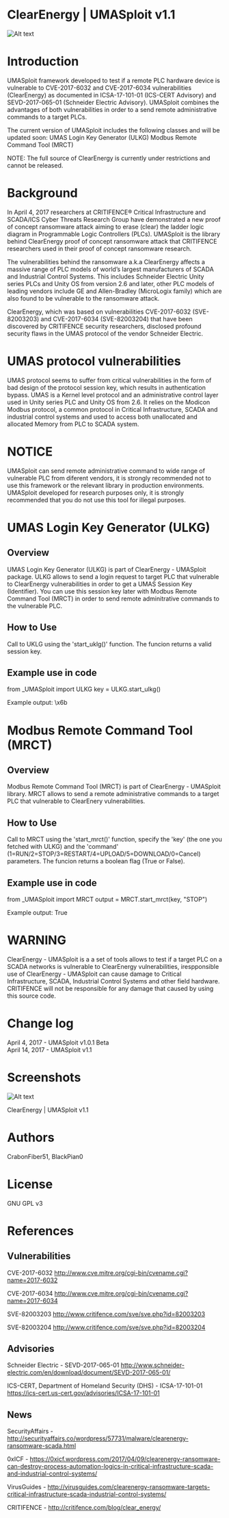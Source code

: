 ClearEnergy | UMASploit v1.1
============

![Alt text](https://0xicf.files.wordpress.com/2017/04/clearenergy-banner.jpg?w=676 "ClearEnergy - UMASploit")




Introduction
============

UMASploit framework developed to test if a remote PLC hardware device is vulnerable to CVE-2017-6032 and CVE-2017-6034 vulnerabilities (ClearEnergy) as documented in ICSA-17-101-01 (ICS-CERT Advisory) and SEVD-2017-065-01 (Schneider Electric Advisory). UMASploit combines the advantages of both vulnerabilities in order to a send remote administrative commands to a target PLCs.

The current version of UMASploit includes the following classes and will be updated soon:
UMAS Login Key Generator (ULKG)
Modbus Remote Command Tool (MRCT)

NOTE: The full source of ClearEnergy is currently under restrictions and cannot be released.  
  
  


Background
============
In April 4, 2017 researchers at CRITIFENCE® Critical Infrastructure and SCADA/ICS Cyber Threats Research Group have demonstrated a new proof of concept ransomware attack aiming to erase (clear) the ladder logic diagram in Programmable Logic Controllers (PLCs). UMASploit is the library behind ClearEnergy proof of concept ransomware attack that CRITIFENCE researchers used in their proof of concept ransomware research.

The vulnerabilities behind the ransomware a.k.a ClearEnergy affects a massive range of PLC models of world’s largest manufacturers of SCADA and Industrial Control Systems. This includes Schneider Electric Unity series PLCs and Unity OS from version 2.6 and later, other PLC models of leading vendors include GE and Allen-Bradley (MicroLogix family) which are also found to be vulnerable to the ransomware attack.

ClearEnergy, which was based on vulnerabilities CVE-2017-6032 (SVE-82003203) and CVE-2017-6034 (SVE-82003204) that have been discovered by CRITIFENCE security researchers, disclosed profound security flaws in the UMAS protocol of the vendor Schneider Electric. 



UMAS protocol vulnerabilities
============
UMAS protocol seems to suffer from critical vulnerabilities in the form of bad design of the protocol session key, which results in authentication bypass. UMAS is a Kernel level protocol and an administrative control layer used in Unity series PLC and Unity OS from 2.6. It relies on the Modicon Modbus protocol, a common protocol in Critical Infrastructure, SCADA and industrial control systems and used to access both unallocated and allocated Memory from PLC to SCADA system.




NOTICE
============
UMASploit can send remote administrative command to wide range of vulnerable PLC from diferent vendors, it is strongly recommended not to use this framework or the relevant library in production environments. 
UMASploit developed for research purposes only, it is strongly recommended that you do not use this tool for illegal purposes. 





UMAS Login Key Generator (ULKG)
============

Overview
-
UMAS Login Key Generator (ULKG) is part of ClearEnergy - UMASploit package. ULKG allows to send a login request to target PLC that vulnerable to ClearEnergy vulnerabilities in order to get a UMAS Session Key (Identifier). You can use this session key later with Modbus Remote Command Tool (MRCT) in order to send remote adminitrative commands to the vulnerable PLC.


How to Use
-
Call to UKLG using the 'start_uklg()' function.
The funcion returns a valid session key.


Example use in code
-
from _UMASploit import ULKG
key = ULKG.start_ulkg()

Example output:
\x6b




Modbus Remote Command Tool (MRCT)
============

Overview
-
Modbus Remote Command Tool (MRCT) is part of ClearEnergy - UMASploit library. 
MRCT allows to send a remote administrative commands to a target PLC that vulnerable to ClearEnery vulnerabilities.


How to Use
-
Call to MRCT using the 'start_mrct()' function, specify the 'key' (the one you fetched with ULKG) 
and the 'command' (1=RUN/2=STOP/3=RESTART/4=UPLOAD/5=DOWNLOAD/0=Cancel) parameters.
The funcion returns a boolean flag (True or False).


Example use in code
-
from _UMASploit import MRCT
output = MRCT.start_mrct(key, "STOP")

Example output:
True




WARNING
============
ClearEnergy - UMASploit is a a set of tools allows to test if a target PLC on a SCADA networks is vulnerable to ClearEnergy vulnerabilities, irespponsible use of ClearEnergy - UMASploit can cause damage to Critical Infrastructure, SCADA, Industrial Control Systems and other field hardware. CRITIFENCE will not be responsible for any damage that caused by using this source code.



Change log
============
April 4, 2017 - UMASploit v1.0.1 Beta  
April 14, 2017 - UMASploit v1.1


Screenshots
============

![Alt text](https://0xicf.files.wordpress.com/2017/04/umasploit.jpg "ClearEnergy | UMASploit v1.1")

ClearEnergy | UMASploit v1.1




Authors
============

CrabonFiber51, BlackPian0


License
============
GNU GPL v3



References
============



Vulnerabilities
-

CVE-2017-6032
http://www.cve.mitre.org/cgi-bin/cvename.cgi?name=2017-6032

CVE-2017-6034
http://www.cve.mitre.org/cgi-bin/cvename.cgi?name=2017-6034

SVE-82003203
http://www.critifence.com/sve/sve.php?id=82003203

SVE-82003204
http://www.critifence.com/sve/sve.php?id=82003204



Advisories
-

Schneider Electric - SEVD-2017-065-01
http://www.schneider-electric.com/en/download/document/SEVD-2017-065-01/

ICS-CERT, Department of Homeland Security (DHS) - ICSA-17-101-01
https://ics-cert.us-cert.gov/advisories/ICSA-17-101-01



News
-

SecurityAffairs - http://securityaffairs.co/wordpress/57731/malware/clearenergy-ransomware-scada.html

0xICF - https://0xicf.wordpress.com/2017/04/09/clearenergy-ransomware-can-destroy-process-automation-logics-in-critical-infrastructure-scada-and-industrial-control-systems/

VirusGuides - http://virusguides.com/clearenergy-ransomware-targets-critical-infrastructure-scada-industrial-control-systems/

CRITIFENCE - http://critifence.com/blog/clear_energy/

